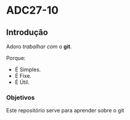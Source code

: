 # ADC27-10

## Introdução

Adoro *trabalhar* _com_ o **git**.

Porque:
- É Simples.
- É Fixe.
- É Útil.
### Objetivos

Este repositório serve para aprender sobre o git